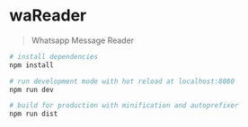 # waReader
> Whatsapp Message Reader

``` bash
# install dependencies
npm install

# run development mode with hot reload at localhost:8080
npm run dev

# build for production with minification and autoprefixer
npm run dist
```